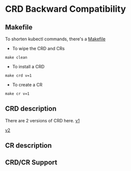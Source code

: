 # CRD Backward Compatibility

## Makefile
To shorten kubectl commands, there's a [Makefile](Makefile)
- To wipe the CRD and CRs
```
make clean
```

- To install a CRD
```
make crd v=1
```
- To create a CR
```
make cr v=1
```

## CRD description
There are 2 versions of CRD here.
[v1](rabbit-crd-v1.yaml)

[v2](rabbit-crd-v2.yaml)

## CR description

## CRD/CR Support


